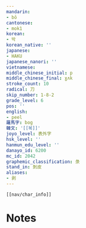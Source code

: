 ```yaml
---
mandarin:
- bō
cantonese:
- mok1
korean:
- 박
korean_native: ''
japanese:
- HAKU
japanese_nanori: ''
vietnamese:
middle_chinese_initial: p
middle_chinese_final: ɣʌk
stroke_count: 10
radical: 刀
skip_number: 1-8-2
grade_level: 6
pos: ''
english:
- peel
羅馬字: bog
韓文: '[[복]]'
joyo_level: 表外字
hsk_level: ''
hanmun_edu_level: ''
danayo_id: 6200
mc_id: 2042
graphemic_classification: 彔
stand_in: 剝皮
aliases:
- 剥
---
```

```meta-bind-embed
[[nav/char_info]]
```

# Notes
